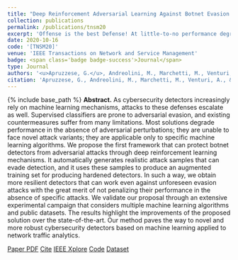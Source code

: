 ```yaml
---
title: "Deep Reinforcement Adversarial Learning Against Botnet Evasion Attacks"
collection: publications
permalink: /publications/tnsm20
excerpt: 'Offense is the best Defense! At little-to-no performance degradation.'
date: 2020-10-16
code: '[TNSM20]'
venue: 'IEEE Transactions on Network and Service Management'
badge: <span class='badge badge-success'>Journal</span>
type: Journal
authors: '<u>Apruzzese, G.</u>, Andreolini, M., Marchetti, M., Venturi, A., & Colajanni, M.'
citation: 'Apruzzese, G., Andreolini, M., Marchetti, M., Venturi, A., & Colajanni, M. (2020). Deep Reinforcement Adversarial Learning against Botnet Evasion Attacks. <i>IEEE Transactions on Network and Service Management (TNSM)</i>, 17(4), 1975-1987.'
---
```

{% include base_path %}
<b>Abstract.</b> As cybersecurity detectors increasingly rely on machine learning mechanisms, attacks to these defenses escalate as well. Supervised classifiers are prone to adversarial evasion, and existing countermeasures suffer from many limitations. Most solutions degrade performance in the absence of adversarial perturbations; they are unable to face novel attack variants; they are applicable only to specific machine learning algorithms. 
We propose the first framework that can protect botnet detectors from adversarial attacks through deep reinforcement learning mechanisms. It automatically generates realistic attack samples that can evade detection, and it uses these samples to produce an augmented training set for producing hardened detectors. In such a way, we obtain more resilient detectors that can work even against unforeseen evasion attacks with the great merit of not penalizing their performance in the absence of specific attacks. We validate our proposal through an extensive experimental campaign that considers multiple machine learning algorithms and public datasets. The results highlight the improvements of the proposed solution over the state-of-the-art. Our method paves the way to novel and more robust cybersecurity detectors based on machine learning applied to network traffic analytics.

<a class="btn btn-outline-primary my-1 mr-1 btn-sm" href="{{ base_path }}/files/papers/tnsm20/tnsm20.pdf" target="_blank" rel="noopener">Paper PDF</a> 
<a class="btn btn-outline-primary my-1 mr-1 btn-sm" href="{{ base_path }}/files/papers/tnsm20/tnsm20_cite.html" target="_blank" rel="noopener">Cite</a> 
<a class="btn btn-outline-primary my-1 mr-1 btn-sm" href="https://ieeexplore.ieee.org/abstract/document/9226405" target="_blank" rel="noopener">IEEE Xplore</a> 
<a class="btn btn-outline-primary my-1 mr-1 btn-sm" href="https://github.com/andreaventuri01/DReLAB_tutorial" target="_blank" rel="noopener">Code</a> 
<a class="btn btn-outline-primary my-1 mr-1 btn-sm" href="https://data.mendeley.com/datasets/nf22d786tj/1" target="_blank" rel="noopener">Dataset</a> 